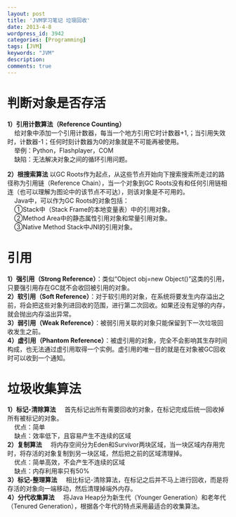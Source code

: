 ```yaml
---
layout: post
title: 'JVM学习笔记 垃圾回收'
date: 2013-4-8
wordpress_id: 3942
categories: [Programming]
tags: [JVM]
keywords: "JVM"
description: 
comments: true
---
```

# 判断对象是否存活
**1）引用计数算法（Reference Counting）**    
    给对象中添加一个引用计数器，每当一个地方引用它时计数器+1,；当引用失效时，计数器-1；任何时刻计数器为0的对象就是不可能再被使用。    
    举例：Python，Flashplayer，COM    
    缺陷：无法解决对象之间的循环引用问题。    

**2）根搜索算法**
    以GC Roots作为起点，从这些节点开始向下搜索搜索所走过的路径称为引用链（Reference Chain），当一个对象到GC Roots没有和任何引用链相连（也可以理解为图论中的该节点不可达），则该对象是不可用的。    
    Java中，可以作为GC Roots的对象包括：    
    ①Stack中（Stack Frame的本地变量表）中的引用对象。    
    ②Method Area中的静态属性引用对象和常量引用对象。    
    ③Native Method Stack中JNI的引用对象。    

# 引用
**1）强引用（Strong Reference）**：类似“Object obj=new Object()”这类的引用，只要强引用存在GC就不会收回被引用的对象。    
**2）软引用（Soft Reference）**：对于软引用的对象，在系统将要发生内存溢出之前，将会把这些对象列进回收的范围，进行第二次回收。如果还没有足够的内存，就会抛出内存溢出异常。    
**3）弱引用（Weak Reference）**：被弱引用关联的对象只能保留到下一次垃圾回收发生之前。    
**4）虚引用（Phantom Reference）**：被虚引用的对象，完全不会影响其生存时间构成，也无法通过虚引用取得一个实例。虚引用的唯一目的就是在对象被GC回收时可以收到一个通知。    

# 垃圾收集算法
**1）标记-清除算法**
    首先标记出所有需要回收的对象，在标记完成后统一回收掉所有被标记的对象。    
    优点：简单    
    缺点：效率低下，且容易产生不连续的区域    
**2）复制算法**
    将内存空间分为Eden和Survivor两块区域，当一块区域内存用完时，将存活的对象复制到另一块区域，然后把之前的区域清理掉。    
    优点：简单高效，不会产生不连续的区域    
    缺点：内存利用率只有50%    
**3）标记-整理算法**
    相比标记-清除算法，在标记之后并不马上进行回收，而是将存活的对象向一端移动，然后清理掉端外内存。    
**4）分代收集算法**
    将Java Heap分为新生代（Younger Generation）和老年代（Tenured Generation），根据各个年代的特点采用最适合的收集算法。    

